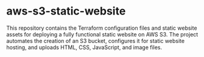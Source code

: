 # aws-s3-static-website
This repository contains the Terraform configuration files and static website assets for deploying a fully functional static website on AWS S3. The project automates the creation of an S3 bucket, configures it for static website hosting, and uploads HTML, CSS, JavaScript, and image files.

